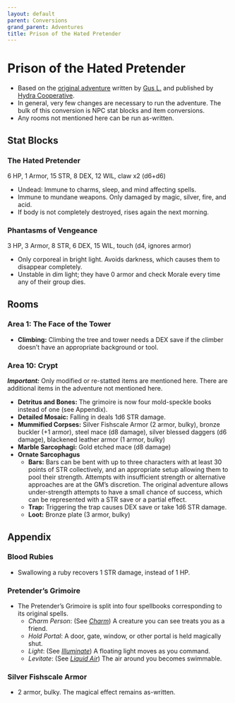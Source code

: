 ```yaml
---
layout: default
parent: Conversions
grand_parent: Adventures
title: Prison of the Hated Pretender
---
```


# Prison of the Hated Pretender
- Based on the [original adventure](https://www.drivethrurpg.com/product/333389/Prison-of-the-Hated-Pretender) written by [Gus L.](http://dungeonofsigns.blogspot.com/) and published by [Hydra Cooperative](http://www.hydraco-op.com/).
- In general, very few changes are necessary to run the adventure. The bulk of this conversion is NPC stat blocks and item conversions.
- Any rooms not mentioned here can be run as-written.

## Stat Blocks

### The Hated Pretender
6 HP, 1 Armor, 15 STR, 8 DEX, 12 WIL, claw x2 (d6+d6)
- Undead: Immune to charms, sleep, and mind affecting spells.
- Immune to mundane weapons. Only damaged by magic, silver, fire, and acid.
- If body is not completely destroyed, rises again the next morning.

### Phantasms of Vengeance
3 HP, 3 Armor, 8 STR, 6 DEX, 15 WIL, touch (d4, ignores armor)
- Only corporeal in bright light. Avoids darkness, which causes them to disappear completely.
- Unstable in dim light; they have 0 armor and check Morale every time any of their group dies.

## Rooms

### Area 1: The Face of the Tower
- **Climbing:** Climbing the tree and tower needs a DEX save if the climber doesn’t have an appropriate background or tool.

### Area 10: Crypt
***Important:*** Only modified or re-statted items are mentioned here. There are additional items in the adventure not mentioned here.
- **Detritus and Bones:** The grimoire is now four mold-speckle books instead of one (see Appendix).
- **Detailed Mosaic:** Falling in deals 1d6 STR damage.
- **Mummified Corpses:** Silver Fishscale Armor (2 armor, bulky), bronze buckler (+1 armor), steel mace (d8 damage), silver blessed daggers (d6 damage), blackened leather armor (1 armor, bulky)
- **Marble Sarcophagi:** Gold etched mace (d8 damage)
- **Ornate Sarcophagus**
    - **Bars:** Bars can be bent with up to three characters with at least 30 points of STR collectively, and an appropriate setup allowing them to pool their strength. Attempts with insufficient strength or alternative approaches are at the GM’s discretion. The original adventure allows under-strength attempts to have a small chance of success, which can be represented with a STR save or a partial effect.
    - **Trap:** Triggering the trap causes DEX save or take 1d6 STR damage.
    - **Loot:** Bronze plate (3 armor, bulky)

## Appendix

### Blood Rubies
- Swallowing a ruby recovers 1 STR damage, instead of 1 HP.

### Pretender’s Grimoire
- The Pretender’s Grimoire is split into four spellbooks corresponding to its original spells.
    - _Charm Person_: (See [_Charm_](/cairn-srd#charm)) A creature you can see treats you as a friend.
    - _Hold Portal_: A door, gate, window, or other portal is held magically shut.
    - _Light_: (See [_Illuminate_](/cairn-srd/#illuminate)) A floating light moves as you command.
    - _Levitate_: (See [_Liquid Air_](/cairn-srd/#liquid-air)) The air around you becomes swimmable.

### Silver Fishscale Armor
- 2 armor, bulky. The magical effect remains as-written.